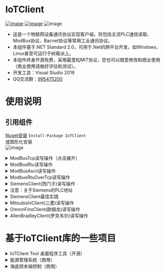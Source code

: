 
# IoTClient 
[![image](https://img.shields.io/nuget/v/IoTClient.svg)](https://www.nuget.org/packages/IoTClient/) [![image](https://img.shields.io/nuget/dt/IoTClient.svg)](https://www.nuget.org/packages/IoTClient/) ![image](https://img.shields.io/github/license/alienwow/SnowLeopard.svg)
- 这是一个物联网设备通讯协议实现客户端，将包括主流PLC通信读取、ModBus协议、Bacnet协议等常用工业通讯协议。
- 本组件基于.NET Standard 2.0，可用于.Net的跨平台开发，如Windows、Linux甚至可运行于树莓派上。
- 本组件终身开源免费，采用最宽松MIT协议，您也可以随意修改和商业使用（商业使用请做好评估和测试）。  
- 开发工具：Visual Studio 2019 
- QQ交流群：[995475200](https://jq.qq.com/?_wv=1027&k=5bz0ne5)  

# 使用说明
## 引用组件
[Nuget安装](https://www.nuget.org/packages/IoTClient/) ```Install-Package IoTClient ```  
或图形化安装   
![image](https://user-images.githubusercontent.com/5820324/68722366-2fc5bf00-05f0-11ea-8282-f2b0a58a9f9d.png)  

<details>
<summary>ModBusTcp读写操作（点击展开）</summary>

## ModBusTcp读写操作
```
//1、实例化客户端 - 输入正确的IP和端口
ModBusTcpClient client = new ModBusTcpClient("127.0.0.1", 502);

//2、写操作 - 参数依次是：地址 、值 、站号 、功能码
client.Write("4", (short)33, 2, 16);

//2.1、【注意】写入数据的时候需要明确数据类型
client.Write("0", (short)33, 2, 16);    //写入short类型数值
client.Write("4", (ushort)33, 2, 16);   //写入ushort类型数值
client.Write("8", (int)33, 2, 16);      //写入int类型数值
client.Write("12", (uint)33, 2, 16);    //写入uint类型数值
client.Write("16", (long)33, 2, 16);    //写入long类型数值
client.Write("20", (ulong)33, 2, 16);   //写入ulong类型数值
client.Write("24", (float)33, 2, 16);   //写入float类型数值
client.Write("28", (double)33, 2, 16);  //写入double类型数值
client.Write("32", true, 2, 5);         //写入线圈类型值

//3、读操作 - 参数依次是：地址 、站号 、功能码
var value = client.ReadInt16("4", 2, 3).Value;

//3.1、其他类型数据读取
client.ReadInt16("0", stationNumber, 3);    //short类型数据读取
client.ReadUInt16("4", stationNumber, 3);   //ushort类型数据读取
client.ReadInt32("8", stationNumber, 3);    //int类型数据读取
client.ReadUInt32("12", stationNumber, 3);  //uint类型数据读取
client.ReadInt64("16", stationNumber, 3);   //long类型数据读取
client.ReadUInt64("20", stationNumber, 3);  //ulong类型数据读取
client.ReadFloat("24", stationNumber, 3);   //float类型数据读取
client.ReadDouble("28", stationNumber, 3);  //double类型数据读取
client.ReadCoil("32", stationNumber, 1);    //线圈类型数据读取
client.ReadDiscrete("32", stationNumber, 2);//离散类型数据读取

//4、如果没有主动Open，则会每次读写操作的时候自动打开自动和关闭连接，这样会使读写效率大大减低。所以建议手动Open和Close。
client.Open();

//5、读写操作都会返回操作结果对象Result
var result = client.ReadInt16("4", 2, 3);
//5.1 读取是否成功（true或false）
var isSucceed = result.IsSucceed;
//5.2 读取失败的异常信息
var errMsg = result.Err;
//5.3 读取操作实际发送的请求报文
var requst  = result.Requst;
//5.4 读取操作服务端响应的报文
var response = result.Response;
//5.5 读取到的值
var value3 = result.Value;

//6、批量读取
var list = new List<ModBusInput>();
list.Add(new ModBusInput()
{
    Address = "2",
    DataType = DataTypeEnum.Int16,
    FunctionCode = 3,
    StationNumber = 1
});
list.Add(new ModBusInput()
{
    Address = "2",
    DataType = DataTypeEnum.Int16,
    FunctionCode = 4,
    StationNumber = 1
});
list.Add(new ModBusInput()
{
    Address = "199",
    DataType = DataTypeEnum.Int16,
    FunctionCode = 3,
    StationNumber = 1
});
var result = client.BatchRead(list);

//7、构造函数其他参数
//IP、端口、超时时间、大小端设置
ModBusTcpClient client = new ModBusTcpClient("127.0.0.1", 502, 1500, EndianFormat.ABCD);
``` 
ModBusTcp更多使用方式，请参考[单元测试](https://github.com/zhaopeiym/IoTClient/blob/master/IoTClient.Tests/Modbus_Tests/ModBusTcpClient_tests.cs)  

</details>

<details>
<summary>ModBusRtu读写操作</summary>

## ModBusRtu读写操作
```
//实例化客户端 - [COM端口名称,波特率,数据位,停止位,奇偶校验]
ModBusRtuClient client = new ModBusRtuClient("COM3", 9600, 8, StopBits.One, Parity.None);

//其他读写操作和ModBusTcpClient的读写操作一致
```
</details>

<details>
<summary>ModBusAscii读写操作</summary>

## ModBusAscii读写操作
```
//实例化客户端 - [COM端口名称,波特率,数据位,停止位,奇偶校验]
ModbusAsciiClient client = new ModbusAsciiClient("COM3", 9600, 8, StopBits.One, Parity.None);

//其他读写操作和ModBusTcpClient的读写操作一致
```
</details>

<details>
<summary>ModbusRtuOverTcp读写操作</summary>

## ModbusRtuOverTcp读写操作
```
//串口透传 即:用Tcp的方式发送Rtu格式报文

//实例化客户端 - IP、端口、超时时间、大小端设置
ModbusRtuOverTcpClient client = new ModbusRtuOverTcpClient("127.0.0.1", 502, 1500, EndianFormat.ABCD);

//其他读写操作和ModBusTcpClient的读写操作一致
```
</details>

<details>
<summary>SiemensClient(西门子)读写操作</summary>

## SiemensClient(西门子)读写操作
```
//1、实例化客户端 - 输入型号、IP和端口
//其他型号：SiemensVersion.S7_200、SiemensVersion.S7_300、SiemensVersion.S7_400、SiemensVersion.S7_1200、SiemensVersion.S7_1500
SiemensClient client = new SiemensClient(SiemensVersion.S7_200Smart, "127.0.0.1",102);

//2、写操作
client.Write("Q1.3", true);
client.Write("V2205", (short)11);
client.Write("V2209", 33);

//3、读操作
var value1 = client.ReadBoolean("Q1.3").Value;
var value2 = client.ReadInt16("V2205").Value;
var value3 = client.ReadInt32("V2209").Value;

//4、如果没有主动Open，则会每次读写操作的时候自动打开自动和关闭连接，这样会使读写效率大大减低。所以建议手动Open和Close。
client.Open();

//5、读写操作都会返回操作结果对象Result
var result = client.ReadInt16("V2205");
//5.1 读取是否成功（true或false）
var isSucceed = result.IsSucceed;
//5.2 读取失败的异常信息
var errMsg = result.Err;
//5.3 读取操作实际发送的请求报文
var requst  = result.Requst;
//5.4 读取操作服务端响应的报文
var response = result.Response;
//5.5 读取到的值
var value4 = result.Value;

```
</details>

<details>
<summary>注意：关于Siemens的PLC地址</summary>

## 注意：关于Siemens的PLC地址
```
VB263、VW263、VD263中的B、W、D分别表示：byte型(8位)、word型(16位)、doubleword型(32位)。

在本组件传入地址的时候不需要带数据类型，直接使用对应方法读取对应类型即可，如：
VB263       - client.ReadByte("V263")
VD263       - client.ReadFloat("V263")
VD263       - client.ReadInt32("V263")
DB108.DBW4  - client.ReadUInt16("DB108.4")
DB1.DBX0.0  - client.ReadBoolean("DB1.0.0")
DB1.DBD0    - client.ReadFloat("DB1.0")
```
|C#数据类型 | smart200 | 1200/1500/300
|---|---|---
|bit | V1.0 | DB1.DBX1.0
|byte | VB1 | DB1.DBB1
|shor <br> ushort  | VW2 | DB1.DBW2
|int <br> uint <br> float | VD4 | DB1.DBD4
</details>

<details>
<summary>SiemensClient最佳实践</summary>

## SiemensClient最佳实践
```
1、什么时候不要主动Open
西门子plc一般最多允许8个长连接。所以当连接数不够用的时候或者做测试的时候就不要主动Open，这样组件会自动Open并即时Close。

2、什么时候主动Open
当长连接数量还够用，且想要提升读写性能。

3、除了主动Open连接，还可以通过批量读写，大幅提升读写性能。
//批量读取
Dictionary<string, DataTypeEnum> addresses = new Dictionary<string, DataTypeEnum>();
addresses.Add("DB4.24", DataTypeEnum.Float);
addresses.Add("DB1.434.0", DataTypeEnum.Bool);
addresses.Add("V4109", DataTypeEnum.Byte);
...
var result = client.BatchRead(addresses);

//批量写入
Dictionary<string, object> addresses = new Dictionary<string, object>();
addresses.Add("DB4.24", (float)1);
addresses.Add("DB4.0", (float)2);
addresses.Add("DB1.434.0", true);
...
var result = client.BatchWrite(addresses);

4、【注意】写入数据的时候需要明确数据类型
client.Write("DB4.12", 9);          //写入的是int类型
client.Write("DB4.12", (float)9);   //写入的是float类型

5、SiemensClient是线程安全类
由于plc长连接有限，SiemensClient被设计成线程安全类。可以把SiemensClient设置成单例，在多个线程之间使用SiemensClient的实例读写操作plc。
```
</details>

<details>
<summary>MitsubishiClient(三菱)读写操作</summary>

## MitsubishiClient(三菱)读写操作
```
//1、实例化客户端 - 输入正确的IP和端口
MitsubishiClient client = new MitsubishiClient(MitsubishiVersion.Qna_3E, "127.0.0.1",6000);

//2、写操作
client.Write("M100", true);
client.Write("D200", (short)11);
client.Write("D210", 33);

//3、读操作
var value1 = client.ReadBoolean("M100").Value;
var value2 = client.ReadInt16("D200").Value;
var value3 = client.ReadInt32("D210").Value;

//4、如果没有主动Open，则会每次读写操作的时候自动打开自动和关闭连接，这样会使读写效率大大减低。所以建议手动Open和Close。
client.Open();

//5、读写操作都会返回操作结果对象Result
var result = client.ReadInt16("D210");
//5.1 读取是否成功（true或false）
var isSucceed = result.IsSucceed;
//5.2 读取失败的异常信息
var errMsg = result.Err;
//5.3 读取操作实际发送的请求报文
var requst  = result.Requst;
//5.4 读取操作服务端响应的报文
var response = result.Response;
//5.5 读取到的值
var value4 = result.Value;
```
</details>

<details>
<summary>OmronFinsClient(欧姆龙)读写操作</summary>

## OmronFinsClient(欧姆龙)读写操作
```
//1、实例化客户端 - 输入正确的IP和端口
OmronFinsClient client = new OmronFinsClient("127.0.0.1",6000);

//2、写操作
client.Write("M100", true);
client.Write("D200", (short)11);
client.Write("D210", 33);

//3、读操作
var value1 = client.ReadBoolean("M100").Value;
var value2 = client.ReadInt16("D200").Value;
var value3 = client.ReadInt32("D210").Value;

//4、如果没有主动Open，则会每次读写操作的时候自动打开自动和关闭连接，这样会使读写效率大大减低。所以建议手动Open和Close。
client.Open();

//5、读写操作都会返回操作结果对象Result
var result = client.ReadInt16("D210");
//5.1 读取是否成功（true或false）
var isSucceed = result.IsSucceed;
//5.2 读取失败的异常信息
var errMsg = result.Err;
//5.3 读取操作实际发送的请求报文
var requst  = result.Requst;
//5.4 读取操作服务端响应的报文
var response = result.Response;
//5.5 读取到的值
var value4 = result.Value;
```
</details>

<details>
<summary>AllenBradleyClient(罗克韦尔)读写操作</summary>

## AllenBradleyClient(罗克韦尔)读写操作
```
//1、实例化客户端 - 输入正确的IP和端口
AllenBradleyClient client = new AllenBradleyClient("127.0.0.1",44818);

//2、写操作 
client.Write("A1", (short)11); 

//3、读操作
var value = client.ReadInt16("A1").Value;

//4、如果没有主动Open，则会每次读写操作的时候自动打开自动和关闭连接，这样会使读写效率大大减低。所以建议手动Open和Close。
client.Open();

//5、读写操作都会返回操作结果对象Result
var result = client.ReadInt16("A1");
//5.1 读取是否成功（true或false）
var isSucceed = result.IsSucceed;
//5.2 读取失败的异常信息
var errMsg = result.Err;
//5.3 读取操作实际发送的请求报文
var requst  = result.Requst;
//5.4 读取操作服务端响应的报文
var response = result.Response;
//5.5 读取到的值
var value4 = result.Value;
```
</details>

# 基于IoTClient库的一些项目
<details>
<summary>IoTClient Tool 桌面程序工具（开源）</summary>

### [IoTClient Tool](https://github.com/zhaopeiym/IoTClient/releases/download/0.4.0/IoTClient.0.4.0.exe) 桌面程序工具，[开源地址](https://github.com/zhaopeiym/IoTClient.Examples)。     

- 1、可用来测试PLC和相关协议的通信 
- 2、可作为IoTClient库使用例子。

![image](https://user-images.githubusercontent.com/5820324/115138587-b7bebc80-a05f-11eb-9f7c-720a88bdca6e.png)  

![image](https://user-images.githubusercontent.com/5820324/115138592-bbeada00-a05f-11eb-9fc4-4b15a426cdb3.png)    

![image](https://user-images.githubusercontent.com/5820324/115138594-bd1c0700-a05f-11eb-8d4b-34a567669e3d.png)

![image](https://user-images.githubusercontent.com/5820324/115138596-bee5ca80-a05f-11eb-9878-9b05a4cfbc0b.png)  

![image](https://user-images.githubusercontent.com/5820324/115138597-c016f780-a05f-11eb-9d09-298a54f55266.png)  

![image](https://user-images.githubusercontent.com/5820324/115138600-c2795180-a05f-11eb-92b0-1a1d278c20c8.png)  

![image](https://user-images.githubusercontent.com/5820324/115138602-c3aa7e80-a05f-11eb-9cd7-be876735a26f.png)  

![image](https://user-images.githubusercontent.com/5820324/115138603-c5744200-a05f-11eb-9cdb-a222aa9b7b25.png)  

![image](https://user-images.githubusercontent.com/5820324/115138606-c73e0580-a05f-11eb-9ca1-5ece1bae8e71.png)  

![image](https://user-images.githubusercontent.com/5820324/115138607-c86f3280-a05f-11eb-83f1-d1706331406a.png)  
</details>

<details>
<summary>能源管理系统（商用）</summary>

### 能源管理（现场-单项目）
![image](https://user-images.githubusercontent.com/5820324/117001443-f10c5300-ad14-11eb-8597-bcc6e573c542.png)  
![image](https://user-images.githubusercontent.com/5820324/117001444-f1a4e980-ad14-11eb-80ea-0972211e46a1.png)   

### 能源管理（云端-多项目）
![image](https://user-images.githubusercontent.com/5820324/117001447-f23d8000-ad14-11eb-9771-1854b13bef4b.png)  
![image](https://user-images.githubusercontent.com/5820324/117001451-f2d61680-ad14-11eb-9507-bf4123e5cbe8.png)  
![image](https://user-images.githubusercontent.com/5820324/117001454-f36ead00-ad14-11eb-8ea1-e993298eca9b.png)  
![image](https://user-images.githubusercontent.com/5820324/117001460-f49fda00-ad14-11eb-8c75-eb88a24983b6.png)  
![image](https://user-images.githubusercontent.com/5820324/117001461-f5d10700-ad14-11eb-9d82-d73a7347ad32.png)  
![image](https://user-images.githubusercontent.com/5820324/117001464-f6699d80-ad14-11eb-8810-50b20f8954ae.png)  

### 能源管理（移动端）
![image](https://user-images.githubusercontent.com/5820324/116964170-796f0180-acdd-11eb-9514-fd9a05c15eae.png)![image](https://user-images.githubusercontent.com/5820324/116964172-7a079800-acdd-11eb-91ac-13c1a321145d.png)![image](https://user-images.githubusercontent.com/5820324/116964174-7aa02e80-acdd-11eb-8051-158f13ed2993.png)![image](https://user-images.githubusercontent.com/5820324/116964175-7b38c500-acdd-11eb-80b4-97827ee03374.png)![image](https://user-images.githubusercontent.com/5820324/116964177-7c69f200-acdd-11eb-94b8-ddbf5081ddaf.png)![image](https://user-images.githubusercontent.com/5820324/116964179-7d028880-acdd-11eb-95c6-601e235e3b6b.png)![image](https://user-images.githubusercontent.com/5820324/116964181-7d9b1f00-acdd-11eb-9914-911167e0af05.png)

</details>

<details>
<summary>海底捞末端控制（商用）</summary>

### 海底捞末端控制-web
![image](https://user-images.githubusercontent.com/5820324/117001939-87d90f80-ad15-11eb-8848-7a4956ba1ce9.png)  
![image](https://user-images.githubusercontent.com/5820324/117001942-87d90f80-ad15-11eb-85b2-778cadaf85ad.png)  
![image](https://user-images.githubusercontent.com/5820324/117001947-890a3c80-ad15-11eb-9e28-57e8b05cd04c.png)  
![image](https://user-images.githubusercontent.com/5820324/117001949-89a2d300-ad15-11eb-9226-2e2683e2cc7f.png)  

### 海底捞末端控制-移动端
![image](https://user-images.githubusercontent.com/5820324/116964517-5002a580-acde-11eb-9bfb-c859a57307c7.png)![image](https://user-images.githubusercontent.com/5820324/116964519-509b3c00-acde-11eb-8245-573ac3fa7f16.png)![image](https://user-images.githubusercontent.com/5820324/116964521-5133d280-acde-11eb-85de-b09dde1ca41e.png)![image](https://user-images.githubusercontent.com/5820324/116964525-51cc6900-acde-11eb-924f-f3320e4a179c.png)

</details>